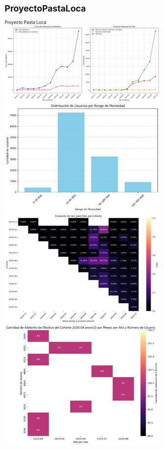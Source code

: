 # ProyectoPastaLoca
Proyecto Pasta Loca
![alt text](image-1.png)![alt text](image-2.png)![alt text](image-3.png)![alt text](image-4.png)